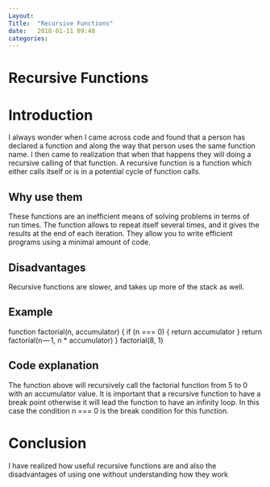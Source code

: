 ```yaml
---
Layout: 
Title:  "Recursive Functions"
date:   2018-01-11 09:40
categories: 
---
```

# Recursive Functions
# Introduction
I always wonder when I came across code and found that a person has declared a function and along the way that person uses the same function name.
I then came to realization that when that happens they will doing a recursive calling of that function.
A recursive function is a function which either calls itself or is in a potential cycle of function calls. 
## Why use them
These functions are an inefficient means of solving problems in terms of run times.
The function allows  to repeat itself several times, and it gives the results at the end of each iteration.
They  allow you to write efficient programs using a minimal amount of code. 
## Disadvantages
Recursive functions are slower, and takes up more of the stack as well. 
## Example
function factorial(n, accumulator) {
  if (n === 0) {
    return accumulator
  }
  return factorial(n — 1, n * accumulator)
}
factorial(8, 1) 
## Code explanation 
The function above will recursively call the factorial function from 5 to 0 with an accumulator value.
It is important that a recursive function to have a break point otherwise it will lead the function to have an infinity loop.
In this case the  condition n === 0 is the break condition for this function.
# Conclusion
I have realized how useful recursive functions are and also the disadvantages of using one without understanding how they work
    
 
